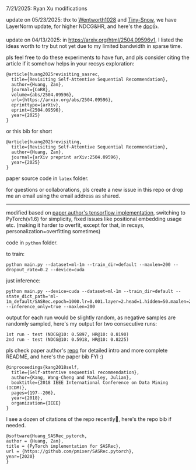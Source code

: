 7/21/2025: Ryan Xu modifications

update on 05/23/2025: thx to [Wentworth1028](https://github.com/Wentworth1028) and [Tiny-Snow](https://github.com/Tiny-Snow), we have LayerNorm update, for higher NDCG&HR, and here's the [doc](https://github.com/Tiny-Snow/SASRec.pytorch/blob/main/Result_Norm.md)👍.

update on 04/13/2025: in https://arxiv.org/html/2504.09596v1, I listed the ideas worth to try but not yet due to my limited bandwidth in sparse time.

pls feel free to do these experiments to have fun, and pls consider citing the article if it somehow helps in your recsys exploration:

```
@article{huang2025revisiting_sasrec,
  title={Revisiting Self-Attentive Sequential Recommendation},
  author={Huang, Zan},
  journal={CoRR},
  volume={abs/2504.09596},
  url={https://arxiv.org/abs/2504.09596},
  eprinttype={arXiv},
  eprint={2504.09596},
  year={2025}
}
```

or this bib for short

```
@article{huang2025revisiting,
  title={Revisiting Self-Attentive Sequential Recommendation},
  author={Huang, Zan},
  journal={arXiv preprint arXiv:2504.09596},
  year={2025}
}
```

paper source code in `latex` folder.

for questions or collaborations, pls create a new issue in this repo or drop me an email using the email address as shared.

---

modified based on [paper author's tensorflow implementation](https://github.com/kang205/SASRec), switching to PyTorch(v1.6) for simplicity, fixed issues like positional embedding usage etc. (making it harder to overfit, except for that, in recsys, personalization=overfitting sometimes)

code in `python` folder.

to train:

```
python main.py --dataset=ml-1m --train_dir=default --maxlen=200 --dropout_rate=0.2 --device=cuda
```

just inference:

```
python main.py --device=cuda --dataset=ml-1m --train_dir=default --state_dict_path='ml-1m_default/SASRec.epoch=1000.lr=0.001.layer=2.head=1.hidden=50.maxlen=200.pth' --inference_only=true --maxlen=200

```

output for each run would be slightly random, as negative samples are randomly sampled, here's my output for two consecutive runs:

```
1st run - test (NDCG@10: 0.5897, HR@10: 0.8190)
2nd run - test (NDCG@10: 0.5918, HR@10: 0.8225)
```

pls check paper author's [repo](https://github.com/kang205/SASRec) for detailed intro and more complete README, and here's the paper bib FYI :)

```
@inproceedings{kang2018self,
  title={Self-attentive sequential recommendation},
  author={Kang, Wang-Cheng and McAuley, Julian},
  booktitle={2018 IEEE International Conference on Data Mining (ICDM)},
  pages={197--206},
  year={2018},
  organization={IEEE}
}
```

I see a dozen of citations of the repo recently🫰, here's the repo bib if needed.
```
@software{Huang_SASRec_pytorch,
author = {Huang, Zan},
title = {PyTorch implementation for SASRec},
url = {https://github.com/pmixer/SASRec.pytorch},
year={2020}
}
```
